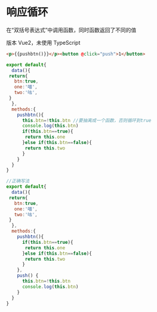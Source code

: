# 响应循环
<p id="9UCYBY9HZrw2QNFaH52gwt">

在“双括号表达式”中调用函数，同时函数返回了不同的值

</p>


<p id="hmBwG5kWboTB8WYVt7h2iH">

版本 Vue2，未使用 TypeScript

</p>


<p id="8RnmtA7DG4aG56dTEZ8x3v">

```HTML
<p>{{pushbtn()}}</p><button @click="push">1</button> 
```


</p>


<p id="jEMwdtA1BeoqeJwJVZcodZ">

```JavaScript
export default{
  data(){
 return{
   btn:true,
   one:'喵',
   two:'咕',
 }
  },
  methods:{
    pushbtn(){
      this.btn=!this.btn //要抽离成一个函数，否则循环到true
      console.log(this.btn)
      if(this.btn==true){
       return this.one
      }else if(this.btn==false){
       return this.two
      }
    }
  }
}
```


</p>


<p id="6UydS8ZPxuFkQ49fLXtXap">

```JavaScript
//正确写法
export default{
  data(){
 return{
   btn:true,
   one:'喵',
   two:'咕',
 }
  },
  methods:{
    pushbtn(){
      if(this.btn==true){
       return this.one
      }else if(this.btn==false){
       return this.two
      }
    },
    push() {
      this.btn=!this.btn
      console.log(this.btn)
    }
  }
}

```


</p>


<p id="5mXTcApvLR8gkAKNUXdDcP">



</p>


